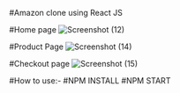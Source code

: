 #Amazon clone using React JS

#Home page
![Screenshot (12)](https://github.com/rengaraj02k/Amazon-clone-ReactJS/assets/128718730/16b77f27-59a7-43ef-995c-9dd388192dc3)

#Product Page
![Screenshot (14)](https://github.com/rengaraj02k/Amazon-clone-ReactJS/assets/128718730/bb33d009-407f-4c8c-a367-859be2978f38)

#Checkout page
![Screenshot (15)](https://github.com/rengaraj02k/Amazon-clone-ReactJS/assets/128718730/9134b71a-9041-434c-98f2-ef1bd9640888)

#How to use:-
#NPM INSTALL
#NPM START








